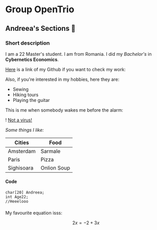 # Group OpenTrio

## Andreea's Sections 💫

### Short description

I am a 22 Master's student. I am from Romania. I did my *Bachelor's* in **Cybernetics Economics**.

[Here](https://github.com/andreeastroia) is a link of my Github if you want to check my work:

Also, if you're interested in my hobbies, here they are:

+ Sewing
+ Hiking tours
+ Playing the guitar

This is me when somebody wakes me before the alarm:

! [Not a virus!](https://giphy.com/clips/bestfriends-best-friends-adopt-animal-adoption-BiijXlzqQtHZox1hB6)

*Some things I like:*


| Cities| Food      |
| ----------| ---------------|
| Amsterdam   |   Sarmale       |
| Paris  | Pizza         |
| Sighisoara   | Onlion Soup      |

#### Code 

```
char[20] Andreea;
int Age22;
//Heeelooo
```

#### 

My favourite equation isss:

$$ 2x = {-2 + 3x} $$


